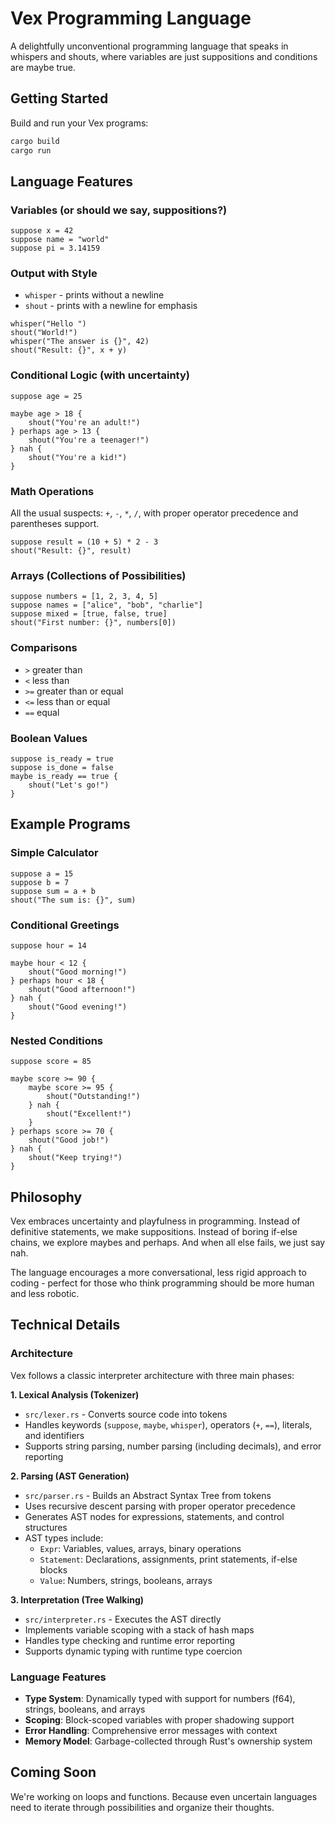 # Vex Programming Language

A delightfully unconventional programming language that speaks in whispers and shouts, where variables are just suppositions and conditions are maybe true.

## Getting Started

Build and run your Vex programs:
```bash
cargo build
cargo run
```

## Language Features

### Variables (or should we say, suppositions?)
```
suppose x = 42
suppose name = "world"
suppose pi = 3.14159
```

### Output with Style
- `whisper` - prints without a newline
- `shout` - prints with a newline for emphasis

```
whisper("Hello ")
shout("World!")
whisper("The answer is {}", 42)
shout("Result: {}", x + y)
```

### Conditional Logic (with uncertainty)
```
suppose age = 25

maybe age > 18 {
    shout("You're an adult!")
} perhaps age > 13 {
    shout("You're a teenager!")
} nah {
    shout("You're a kid!")
}
```

### Math Operations
All the usual suspects: `+`, `-`, `*`, `/`, with proper operator precedence and parentheses support.

```
suppose result = (10 + 5) * 2 - 3
shout("Result: {}", result)
```

### Arrays (Collections of Possibilities)
```
suppose numbers = [1, 2, 3, 4, 5]
suppose names = ["alice", "bob", "charlie"]
suppose mixed = [true, false, true]
shout("First number: {}", numbers[0])
```

### Comparisons
- `>` greater than
- `<` less than  
- `>=` greater than or equal
- `<=` less than or equal
- `==` equal

### Boolean Values
```
suppose is_ready = true
suppose is_done = false
maybe is_ready == true {
    shout("Let's go!")
}
```

## Example Programs

### Simple Calculator
```
suppose a = 15
suppose b = 7
suppose sum = a + b
shout("The sum is: {}", sum)
```

### Conditional Greetings
```
suppose hour = 14

maybe hour < 12 {
    shout("Good morning!")
} perhaps hour < 18 {
    shout("Good afternoon!")  
} nah {
    shout("Good evening!")
}
```

### Nested Conditions
```
suppose score = 85

maybe score >= 90 {
    maybe score >= 95 {
        shout("Outstanding!")
    } nah {
        shout("Excellent!")
    }
} perhaps score >= 70 {
    shout("Good job!")
} nah {
    shout("Keep trying!")
}
```

## Philosophy

Vex embraces uncertainty and playfulness in programming. Instead of definitive statements, we make suppositions. Instead of boring if-else chains, we explore maybes and perhaps. And when all else fails, we just say nah.

The language encourages a more conversational, less rigid approach to coding - perfect for those who think programming should be more human and less robotic.

## Technical Details

### Architecture
Vex follows a classic interpreter architecture with three main phases:

**1. Lexical Analysis (Tokenizer)**
- `src/lexer.rs` - Converts source code into tokens
- Handles keywords (`suppose`, `maybe`, `whisper`), operators (`+`, `==`), literals, and identifiers
- Supports string parsing, number parsing (including decimals), and error reporting

**2. Parsing (AST Generation)**
- `src/parser.rs` - Builds an Abstract Syntax Tree from tokens
- Uses recursive descent parsing with proper operator precedence
- Generates AST nodes for expressions, statements, and control structures
- AST types include:
  - `Expr`: Variables, values, arrays, binary operations
  - `Statement`: Declarations, assignments, print statements, if-else blocks
  - `Value`: Numbers, strings, booleans, arrays

**3. Interpretation (Tree Walking)**
- `src/interpreter.rs` - Executes the AST directly
- Implements variable scoping with a stack of hash maps
- Handles type checking and runtime error reporting
- Supports dynamic typing with runtime type coercion

### Language Features
- **Type System**: Dynamically typed with support for numbers (f64), strings, booleans, and arrays
- **Scoping**: Block-scoped variables with proper shadowing support
- **Error Handling**: Comprehensive error messages with context
- **Memory Model**: Garbage-collected through Rust's ownership system

## Coming Soon

We're working on loops and functions. Because even uncertain languages need to iterate through possibilities and organize their thoughts.
